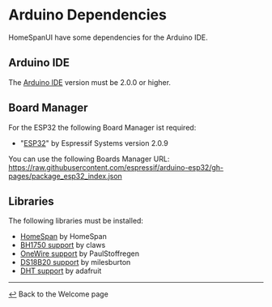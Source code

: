 # Arduino Dependencies

HomeSpanUI have some dependencies for the Arduino IDE.

## Arduino IDE
The [Arduino IDE](https://www.arduino.cc/en/software) version must be 2.0.0 or higher.

## Board Manager
For the ESP32 the following Board Manager ist required:
* "[ESP32](https://github.com/espressif/arduino-esp32)" by Espressif Systems version 2.0.9

You can use the following Boards Manager URL:
https://raw.githubusercontent.com/espressif/arduino-esp32/gh-pages/package_esp32_index.json

## Libraries
The following libraries must be installed:
* [HomeSpan](https://github.com/HomeSpan/HomeSpan) by HomeSpan
* [BH1750 support](https://github.com/claws/BH1750) by claws
* [OneWire support](https://github.com/PaulStoffregen/OneWire) by PaulStoffregen
* [DS18B20 support](https://github.com/milesburton/Arduino-Temperature-Control-Library) by milesburton
* [DHT support](https://github.com/adafruit/DHT-sensor-library) by adafruit


---

[↩️](../README.md) Back to the Welcome page
